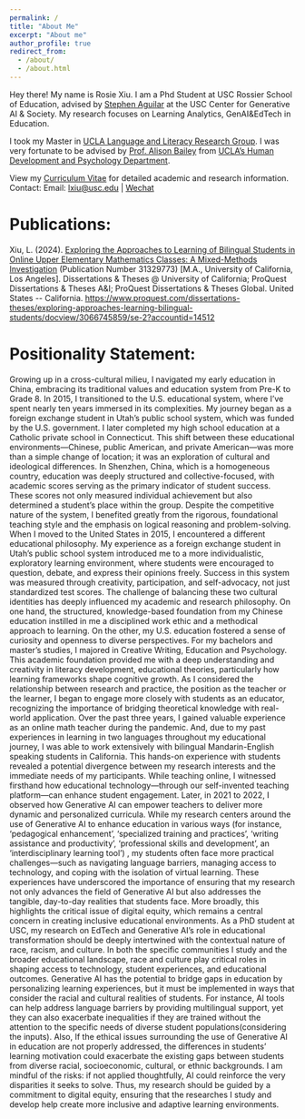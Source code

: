 ```yaml
---
permalink: /
title: "About Me"
excerpt: "About me"
author_profile: true
redirect_from: 
  - /about/
  - /about.html
---
```


Hey there! My name is Rosie Xiu. I am a Phd Student at USC Rossier School of Education, advised by [Stephen Aguilar](https://rossier.usc.edu/faculty-research/directory/stephenaguilar) at the USC Center for Generative AI & Society. My research focuses on Learning Analytics, GenAI&EdTech in Education. 

I took my Master in [UCLA Language and Literacy Research Group](https://langlit.gseis.ucla.edu/). I was very fortunate to be advised by [Prof. Alison Bailey](https://seis.ucla.edu/faculty-and-research/faculty-directory/alison-bailey) from [UCLA’s Human Development and Psychology Department](https://seis.ucla.edu/departments-and-degrees/department-of-education/human-development-and-psychology-division).

View my [Curriculum Vitae](https://docs.google.com/document/d/18wU46aTDOiGAj-UjcnPtay2OQEViQHBT/edit?usp=sharing&ouid=104801285337597032684&rtpof=true&sd=true) for detailed academic and research information.
Contact: Email: lxiu@usc.edu | [Wechat](images/wechat.png) 

Publications:
======
Xiu, L. (2024). [Exploring the Approaches to Learning of Bilingual Students in Online Upper Elementary Mathematics Classes: A Mixed-Methods Investigation](https://search.library.ucla.edu/openurl/01UCS_LAL/01UCS_LAL:UCLA?url_ver=Z39.88-2004&rft_val_fmt=info:ofi/fmt:kev:mtx:dissertation&genre=dissertations&sid=ProQ:ProQuest+Dissertations+%26+Theses+Global&atitle=&title=Exploring+the+Approaches+to+Learning+of+Bilingual+Students+in+Online+Upper+Elementary+Mathematics+Classes%3A+A+Mixed-Methods+Investigation&issn=&date=2024-01-01&volume=&issue=&spage=&au=Xiu%2C+Le&isbn=9798382819907&jtitle=&btitle=&rft_id=info:eric/&rft_id=info:doi/) (Publication Number 31329773) [M.A., University of California, Los Angeles]. Dissertations & Theses @ University of California; ProQuest Dissertations & Theses A&I; ProQuest Dissertations & Theses Global. United States -- California. https://www.proquest.com/dissertations-theses/exploring-approaches-learning-bilingual-students/docview/3066745859/se-2?accountid=14512


Positionality Statement:
======
Growing up in a cross-cultural milieu, I navigated my early education in China, embracing its traditional values and education system from Pre-K to Grade 8. In 2015, I transitioned to the U.S. educational system, where I’ve spent nearly ten years immersed in its complexities. My journey began as a foreign exchange student in Utah’s public school system, which was funded by the U.S. government. I later completed my high school education at a Catholic private school in Connecticut.
This shift between these educational environments—Chinese, public American, and private American—was more than a simple change of location; it was an exploration of cultural and ideological differences. In Shenzhen, China, which is a homogeneous country, education was deeply structured and collective-focused, with academic scores serving as the primary indicator of student success. These scores not only measured individual achievement but also determined a student’s place within the group. Despite the competitive nature of the system, I benefited greatly from the rigorous, foundational teaching style and the emphasis on logical reasoning and problem-solving.
When I moved to the United States in 2015, I encountered a different educational philosophy. My experience as a foreign exchange student in Utah’s public school system introduced me to a more individualistic, exploratory learning environment, where students were encouraged to question, debate, and express their opinions freely. Success in this system was measured through creativity, participation, and self-advocacy, not just standardized test scores. The challenge of balancing these two cultural identities has deeply influenced my academic and research philosophy. On one hand, the structured, knowledge-based foundation from my Chinese education instilled in me a disciplined work ethic and a methodical approach to learning. On the other, my U.S. education fostered a sense of curiosity and openness to diverse perspectives.
For my bachelors and master’s studies, I majored in Creative Writing, Education and Psychology. This academic foundation provided me with a deep understanding and creativity in literacy development, educational theories, particularly how learning frameworks shape cognitive growth. As I considered the relationship between research and practice, the position as the teacher or the learner, I began to engage more closely with students as an educator, recognizing the importance of bridging theoretical knowledge with real-world application.
Over the past three years, I gained valuable experience as an online math teacher during the pandemic. And, due to my past experiences in learning in two languages throughout my educational journey, I was able to work extensively with bilingual Mandarin-English speaking students in California. This hands-on experience with students revealed a potential divergence between my research interests and the immediate needs of my participants. While teaching online, I witnessed firsthand how educational technology—through our self-invented teaching platform—can enhance student engagement. Later, in 2021 to 2022, I observed how Generative AI can empower teachers to deliver more dynamic and personalized curricula. While my research centers around the use of Generative AI to enhance education in various ways (for instance, ‘pedagogical enhancement’, ‘specialized training and practices’, ‘writing assistance and productivity’, ‘professional skills and development’, an ‘interdisciplinary learning tool’) , my students often face more practical challenges—such as navigating language barriers, managing access to technology, and coping with the isolation of virtual learning. These experiences have underscored the importance of ensuring that my research not only advances the field of Generative AI but also addresses the tangible, day-to-day realities that students face. More broadly, this highlights the critical issue of digital equity, which remains a central concern in creating inclusive educational environments.
As a PhD student at USC, my research on EdTech and Generative AI’s role in educational transformation should be deeply intertwined with the contextual nature of race, racism, and culture. In both the specific communities I study and the broader educational landscape, race and culture play critical roles in shaping access to technology, student experiences, and educational outcomes. Generative AI has the potential to bridge gaps in education by personalizing learning experiences, but it must be implemented in ways that consider the racial and cultural realities of students. For instance, AI tools can help address language barriers by providing multilingual support, yet they can also exacerbate inequalities if they are trained without the attention to the specific needs of diverse student populations(considering the inputs). 
Also, If the ethical issues surrounding the use of Generative AI in education are not properly addressed, the differences in students’ learning motivation could exacerbate the existing gaps between students from diverse racial, socioeconomic, cultural, or ethnic backgrounds. I am mindful of the risks: if not applied thoughtfully, AI could reinforce the very disparities it seeks to solve. Thus, my research should be guided by a commitment to digital equity, ensuring that the researches I study and develop help create more inclusive and adaptive learning environments.
